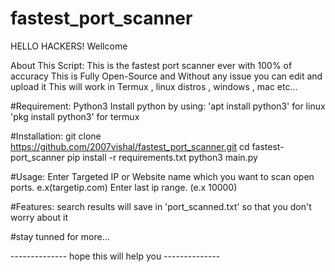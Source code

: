 # fastest_port_scanner

HELLO HACKERS!
Wellcome

About This Script: 
This is the fastest port scanner ever with 100% of accuracy
This is Fully Open-Source and Without any issue you can edit and upload it
This will work in Termux , linux distros , windows , mac etc...

#Requirement:
Python3
Install python by using: 
    'apt install python3' for linux
    'pkg install python3' for termux

#Installation:
git clone https://github.com/2007vishal/fastest_port_scanner.git
cd fastest-port_scanner
pip install -r requirements.txt
python3 main.py

#Usage:
Enter Targeted IP or Website name which you want to scan open ports. e.x(targetip.com)
Enter last ip range. (e.x 10000)

#Features:
search results will save in 'port_scanned.txt' so that you don't worry about it

#stay tunned for more...

-------------- hope this will help you --------------
